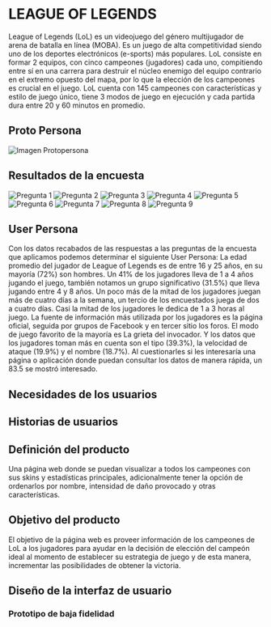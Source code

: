 # LEAGUE OF LEGENDS
League of Legends (LoL) es un videojuego del género multijugador de arena de batalla en línea (MOBA). Es un juego de alta competitividad siendo uno de los deportes electrónicos (e-sports) más populares.
LoL consiste en formar 2 equipos, con cinco campeones (jugadores) cada uno, compitiendo entre sí en una carrera para destruir el núcleo enemigo del equipo contrario en el extremo opuesto del mapa, por lo que la elección de los campeones es crucial en el juego.
LoL cuenta con 145 campeones con características y estilo de juego único, tiene 3 modos de juego en ejecución y cada partida dura entre 20 y 60 minutos en promedio.

## Proto Persona
![Imagen Protopersona](https://github.com/JudSL/MEX-Data-Lovers-008/blob/master/img/Protopersona.png)

## Resultados de la encuesta
![Pregunta 1](https://github.com/JudSL/MEX-Data-Lovers-008/blob/master/img/1Edad.png)
![Pregunta 2](https://github.com/JudSL/MEX-Data-Lovers-008/blob/master/img/2Sexo.png)
![Pregunta 3](https://github.com/JudSL/MEX-Data-Lovers-008/blob/master/img/3Tiempo.png)
![Pregunta 4](https://github.com/JudSL/MEX-Data-Lovers-008/blob/master/img/4Diasporsemana.png)
![Pregunta 5](https://github.com/JudSL/MEX-Data-Lovers-008/blob/master/img/5Hrspordia.png)
![Pregunta 6](https://github.com/JudSL/MEX-Data-Lovers-008/blob/master/img/6Fuentedeinf.png)
![Pregunta 7](https://github.com/JudSL/MEX-Data-Lovers-008/blob/master/img/7Mododejuego.png)
![Pregunta 8](https://github.com/JudSL/MEX-Data-Lovers-008/blob/master/img/8Escogiendocampe%C3%B3n.png)
![Pregunta 9](https://github.com/JudSL/MEX-Data-Lovers-008/blob/master/img/9Nuevapagina.png)
## User Persona
Con los datos recabados de las respuestas a las preguntas de la encuesta que aplicamos podemos determinar el siguiente User Persona:
La edad promedio del jugador de League of Legends es de entre 16 y 25 años, en su mayoría (72%)  son hombres.
Un 41% de los jugadores lleva de 1 a 4 años jugando el juego, también notamos un grupo significativo (31.5%) que lleva jugando entre 4 y 8 años.
Un poco más de la mitad de los jugadores juegan más de cuatro días a la semana, un tercio de los encuestados juega de dos a cuatro días. Casi la mitad de los jugadores le dedica de 1 a 3 horas al juego.
La fuente de información más utilizada por los jugadores es la página oficial, seguida por grupos de Facebook y en tercer sitio los foros.
El modo de juego favorito de la mayoría es La grieta del invocador.  Y los datos que los jugadores toman más en cuenta son el tipo (39.3%), la velocidad de ataque (19.9%) y el nombre (18.7%).
Al cuestionarles si les interesaría una página o aplicación donde puedan consultar los datos de manera rápida, un 83.5 se mostró interesado.

## Necesidades de los usuarios

## Historias de usuarios

## Definición del producto

Una página web donde se puedan visualizar a todos los campeones con sus skins y estadísticas principales, adicionalmente tener la opción de ordenarlos por nombre, intensidad de daño provocado y otras características.

## Objetivo del producto

El objetivo de la página web es proveer información de los campeones de LoL a los jugadores para ayudar en la decisión de elección del campeón ideal al momento de establecer su estrategia de juego y de esta manera, incrementar las posibilidades de obtener la victoria.

## Diseño de la interfaz de usuario

### Prototipo de baja fidelidad
